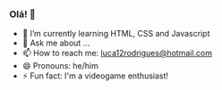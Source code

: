 ### Olá! 👋

- 🌱 I’m currently learning HTML, CSS and Javascript
- 💬 Ask me about ...
- 📫 How to reach me: luca12rodrigues@hotmail.com
- 😄 Pronouns: he/him
- ⚡ Fun fact: I'm a videogame enthusiast!

